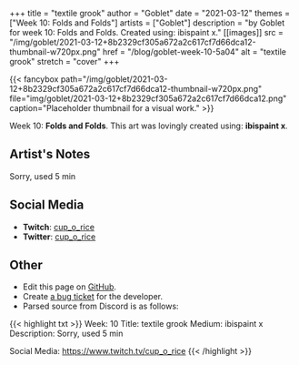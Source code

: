 +++
title =       "textile grook"
author =      "Goblet"
date =        "2021-03-12"
themes =      ["Week 10: Folds and Folds"]
artists =     ["Goblet"]
description = "by Goblet for week 10: Folds and Folds. Created using: ibispaint x."
[[images]]
      src = "/img/goblet/2021-03-12+8b2329cf305a672a2c617cf7d66dca12-thumbnail-w720px.png"
      href = "/blog/goblet-week-10-5a04"
      alt = "textile grook"
      stretch = "cover"
+++


{{< fancybox path="/img/goblet/2021-03-12+8b2329cf305a672a2c617cf7d66dca12-thumbnail-w720px.png" file="img/goblet/2021-03-12+8b2329cf305a672a2c617cf7d66dca12.png" caption="Placeholder thumbnail for a visual work." >}}


Week 10: **Folds and Folds**. This art was lovingly created using: **ibispaint x**.

## Artist's Notes

Sorry, used 5 min

## Social Media

- **Twitch**: <a href='https://twitch.tv/cup_o_rice' target='_blank'>cup_o_rice</a>
- **Twitter**: <a href='https://twitter.com/cup_o_rice' target='_blank'>cup_o_rice</a>

## Other

- Edit this page on [GitHub](https://github.com/teaminkling/web-refresh/edit/main/content/blog/goblet-week-10-5a04.md).
- Create [a bug ticket](https://github.com/teaminkling/web-refresh/issues/new?assignees=&labels=bug&template=problem-report.md&title=) for the developer.
- Parsed source from Discord is as follows:

{{< highlight txt >}}
Week: 10
Title: textile grook
Medium: ibispaint x 
Description: 
Sorry, used 5 min


Social Media: 
https://www.twitch.tv/cup_o_rice
{{< /highlight >}}